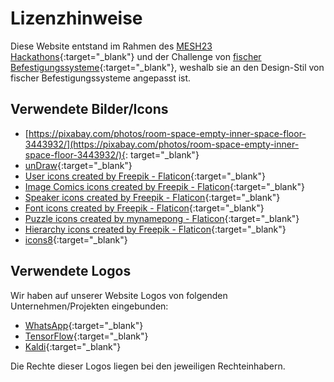 # Lizenzhinweise

Diese Website entstand im Rahmen des [MESH23 Hackathons](https://mesh-hackathon.de/){:target="_blank"} und der
Challenge von [fischer Befestigungssysteme](https://www.fischer.de/){:target="_blank"}, weshalb sie an den Design-Stil
von fischer Befestigungssysteme angepasst ist.

## Verwendete Bilder/Icons

- [https://pixabay.com/photos/room-space-empty-inner-space-floor-3443932/](https://pixabay.com/photos/room-space-empty-inner-space-floor-3443932/){:
  target="_blank"}
- [unDraw](https://undraw.co/){:target="_blank"}
- [User icons created by Freepik - Flaticon](https://www.flaticon.com/free-icons/user){:target="_blank"}
- [Image Comics icons created by Freepik - Flaticon](https://www.flaticon.com/free-icons/image-comics){:target="_blank"}
- [Speaker icons created by Freepik - Flaticon](https://www.flaticon.com/free-icons/speaker){:target="_blank"}
- [Font icons created by Freepik - Flaticon](https://www.flaticon.com/free-icons/font){:target="_blank"}
- [Puzzle icons created by mynamepong - Flaticon](https://www.flaticon.com/free-icons/puzzle){:target="_blank"}
- [Hierarchy icons created by Freepik - Flaticon](https://www.flaticon.com/free-icons/hierarchy){:target="_blank"}
- [icons8](https://icons8.de/){:target="_blank"}

## Verwendete Logos

Wir haben auf unserer Website Logos von folgenden Unternehmen/Projekten eingebunden:

- [WhatsApp](https://www.whatsapp.com/){:target="_blank"}
- [TensorFlow](https://www.tensorflow.org/){:target="_blank"}
- [Kaldi](https://kaldi-asr.org/){:target="_blank"}

Die Rechte dieser Logos liegen bei den jeweiligen Rechteinhabern.
